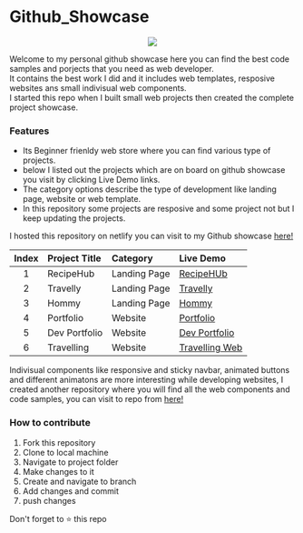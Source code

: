 # Github_Showcase

 
<p align="center">
<img src="https://user-images.githubusercontent.com/59861179/176093695-9420958e-ffaa-4d31-8bff-7b529ddf6217.png">

</p>
Welcome to my personal github showcase here you can find the best code samples and porjects that you need as web developer.<br> It contains the best work I did and it includes web templates, resposive websites ans small indivisual web components.
<br>I started this repo when I built small web projects then created the complete project showcase.
<br>

### Features
- Its Beginner frienldy web store where you can find various type of projects.
- below I listed out the projects which are on board on github showcase you visit by clicking Live Demo links.
- The category options describe the type of development like landing page, website or web template.
- In this repository some projects are resposive and some project not but I keep updating the projects.


I hosted this repository on netlify you can visit to my Github showcase [here!](https://ganesh-githubshowcase.netlify.app/)


|Index|Project Title| Category|Live Demo |
|:--:   | :---     |:-- | :-- |
|1|RecipeHub| Landing Page |[RecipeHUb](https://recipewebo.netlify.app/)|
|2|Travelly| Landing Page |[Travelly](https://travellee.netlify.app/)|
|3|Hommy| Landing Page |[Hommy](https://homyy.netlify.app/)|
|4|Portfolio| Website |[Portfolio](https://hardikjain.netlify.app/)|
|5|Dev Portfolio| Website |[Dev Portfolio](https://personal-portfoliosite.netlify.app//)|
|6|Travelling | Website |[Travelling Web](https://travell-web.netlify.app/)|


Indivisual components like responsive and sticky navbar, animated buttons and different animatons are more interesting while developing websites, I created another repository where you will find all the web components and code samples, you can visit to repo from [here!](https://github.com/ganeshpatil386386/Web_Development)


### How to contribute
1. Fork this repository
2. Clone to local machine
3. Navigate to project folder
4. Make changes to it 
5. Create and navigate to branch 
6. Add changes and commit
7. push changes

Don't forget to ⭐ this repo
